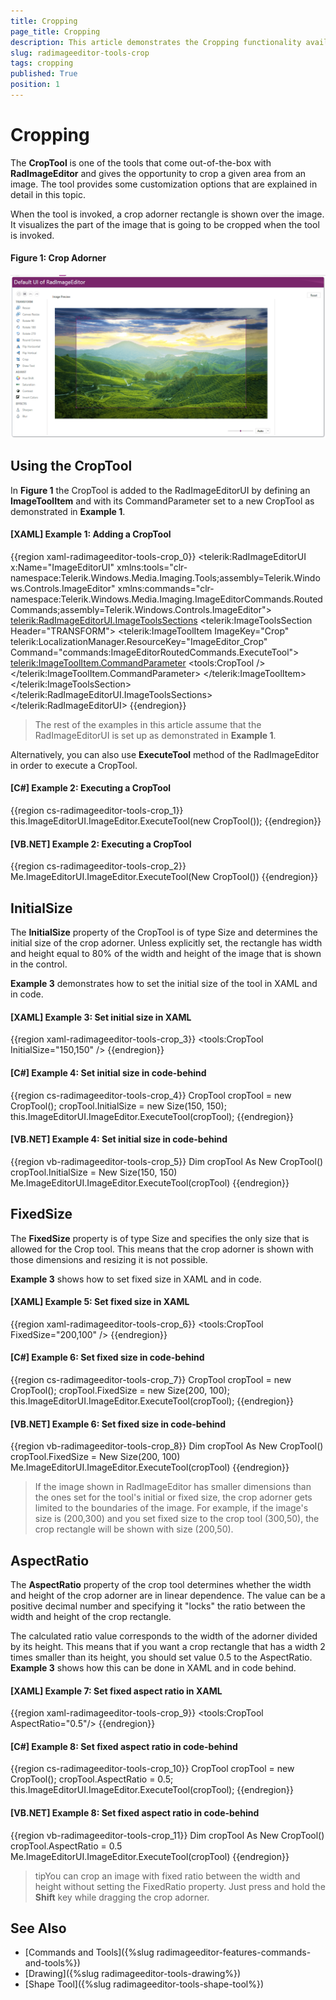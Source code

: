 ```yaml
---
title: Cropping
page_title: Cropping
description: This article demonstrates the Cropping functionality available with the RadImageEditor.
slug: radimageeditor-tools-crop
tags: cropping
published: True
position: 1
---
```


# Cropping

The __CropTool__ is one of the tools that come out-of-the-box with __RadImageEditor__ and gives the opportunity to crop a given area from an image. The tool provides some customization options that are explained in detail in this topic.

When the tool is invoked, a crop adorner rectangle is shown over the image. It visualizes the part of the image that is going to be cropped when the tool is invoked.
      
#### __Figure 1: Crop Adorner__
![Rad Image Editor Crop Adorner](images/RadImageEditor_HowTo_Use_Crop_01.png)     

## Using the CropTool

In __Figure 1__ the CropTool is added to the RadImageEditorUI by defining an __ImageToolItem__ and with its CommandParameter set to a new CropTool as demonstrated in __Example 1__.

#### __[XAML] Example 1: Adding a CropTool__

{{region xaml-radimageeditor-tools-crop_0}}
	<telerik:RadImageEditorUI x:Name="ImageEditorUI"
							  xmlns:tools="clr-namespace:Telerik.Windows.Media.Imaging.Tools;assembly=Telerik.Windows.Controls.ImageEditor"
							  xmlns:commands="clr-namespace:Telerik.Windows.Media.Imaging.ImageEditorCommands.RoutedCommands;assembly=Telerik.Windows.Controls.ImageEditor">
		<telerik:RadImageEditorUI.ImageToolsSections>
			<telerik:ImageToolsSection Header="TRANSFORM">
				<telerik:ImageToolItem ImageKey="Crop" telerik:LocalizationManager.ResourceKey="ImageEditor_Crop" Command="commands:ImageEditorRoutedCommands.ExecuteTool">
					<telerik:ImageToolItem.CommandParameter>
						<tools:CropTool />
					</telerik:ImageToolItem.CommandParameter>
				</telerik:ImageToolItem>
			</telerik:ImageToolsSection>
		</telerik:RadImageEditorUI.ImageToolsSections>
	</telerik:RadImageEditorUI>
{{endregion}}

> The rest of the examples in this article assume that the RadImageEditorUI is set up as demonstrated in __Example 1__.

Alternatively, you can also use __ExecuteTool__ method of the RadImageEditor in order to execute a CropTool.

#### __[C#] Example 2: Executing a CropTool__

{{region cs-radimageeditor-tools-crop_1}}
	this.ImageEditorUI.ImageEditor.ExecuteTool(new CropTool());
{{endregion}}

#### __[VB.NET] Example 2: Executing a CropTool__

{{region cs-radimageeditor-tools-crop_2}}
	Me.ImageEditorUI.ImageEditor.ExecuteTool(New CropTool())
{{endregion}}

## InitialSize

The __InitialSize__ property of the CropTool is of type Size and determines the initial size of the crop adorner. Unless explicitly set, the rectangle has width and height equal to 80% of the width and height of the image that is shown in the control.

__Example 3__ demonstrates how to set the initial size of the tool in XAML and in code.

#### __[XAML] Example 3: Set initial size in XAML__

{{region xaml-radimageeditor-tools-crop_3}}
	<tools:CropTool InitialSize="150,150" />
{{endregion}}

#### __[C#] Example 4: Set initial size in code-behind__

{{region cs-radimageeditor-tools-crop_4}}
	CropTool cropTool = new CropTool();
	cropTool.InitialSize = new Size(150, 150);
	this.ImageEditorUI.ImageEditor.ExecuteTool(cropTool);
{{endregion}}

#### __[VB.NET] Example 4: Set initial size in code-behind__

{{region vb-radimageeditor-tools-crop_5}}
	Dim cropTool As New CropTool()
	cropTool.InitialSize = New Size(150, 150)
	Me.ImageEditorUI.ImageEditor.ExecuteTool(cropTool)
{{endregion}}

## FixedSize

The __FixedSize__ property is of type Size and specifies the only size that is allowed for the Crop tool. This means that the crop adorner is shown with those dimensions and resizing it is not possible.
        
__Example 3__ shows how to set fixed size in XAML and in code.

#### __[XAML] Example 5: Set fixed size in XAML__

{{region xaml-radimageeditor-tools-crop_6}}
	<tools:CropTool FixedSize="200,100" />
{{endregion}}

#### __[C#] Example 6: Set fixed size in code-behind__

{{region cs-radimageeditor-tools-crop_7}}
	CropTool cropTool = new CropTool();
	cropTool.FixedSize = new Size(200, 100);
	this.ImageEditorUI.ImageEditor.ExecuteTool(cropTool);
{{endregion}}

#### __[VB.NET] Example 6: Set fixed size in code-behind__

{{region vb-radimageeditor-tools-crop_8}}
	Dim cropTool As New CropTool()
	cropTool.FixedSize = New Size(200, 100)
	Me.ImageEditorUI.ImageEditor.ExecuteTool(cropTool)
{{endregion}}

>If the image shown in RadImageEditor has smaller dimensions than the ones set for the tool's initial or fixed size, the crop adorner gets limited to the boundaries of the image. For example, if the image's size is (200,300) and you set fixed size to the crop tool (300,50), the crop rectangle will be shown with size (200,50).
          
## AspectRatio

The __AspectRatio__ property of the crop tool determines whether the width and height of the crop adorner are in linear dependence. The value can be a positive decimal number and specifying it "locks" the ratio between the width and height of the crop rectangle.        

The calculated ratio value corresponds to the width of the adorner divided by its height. This means that if you want a crop rectangle that has a width 2 times smaller than its height, you should set value 0.5 to the AspectRatio. __Example 3__ shows how this can be done in XAML and in code behind.
        
#### __[XAML] Example 7: Set fixed aspect ratio in XAML__

{{region xaml-radimageeditor-tools-crop_9}}
	<tools:CropTool AspectRatio="0.5"/>
{{endregion}}

#### __[C#] Example 8: Set fixed aspect ratio in code-behind__

{{region cs-radimageeditor-tools-crop_10}}
	CropTool cropTool = new CropTool();
	cropTool.AspectRatio = 0.5;
	this.ImageEditorUI.ImageEditor.ExecuteTool(cropTool);
{{endregion}}

#### __[VB.NET] Example 8: Set fixed aspect ratio in code-behind__

{{region vb-radimageeditor-tools-crop_11}}
	Dim cropTool As New CropTool()
	cropTool.AspectRatio = 0.5
	Me.ImageEditorUI.ImageEditor.ExecuteTool(cropTool)
{{endregion}}

>tipYou can crop an image with fixed ratio between the width and height without setting the FixedRatio property. Just press and hold the __Shift__ key while dragging the crop adorner.
          
## See Also

* [Commands and Tools]({%slug radimageeditor-features-commands-and-tools%})
* [Drawing]({%slug radimageeditor-tools-drawing%})
* [Shape Tool]({%slug radimageeditor-tools-shape-tool%})
